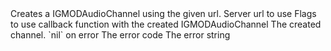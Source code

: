 <function name="PlayURL" parent="bass" type="libraryfunc">
	<description>
		Creates a IGMODAudioChannel using the given url.
		<added version="0.4"></added>
	</description>
	<realm>Server</realm>
	<args>
		<arg name="url" type="string">url to use</arg>
		<arg name="flags" type="string">Flags to use</arg>
		<arg name="callback" type="function">
			callback function with the created IGMODAudioChannel
			<callback>
				<arg name="channel" type="IGMODAudioChannel">The created channel. `nil` on error</arg>
				<arg name="errorCode" type="number">The error code</arg>
				<arg name="error" type="string">The error string</arg>
			</callback>
		</arg>
	</args>
</function>